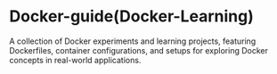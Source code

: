 # Docker-guide(Docker-Learning)
A collection of Docker experiments and learning projects, featuring Dockerfiles, container configurations, and setups for exploring Docker concepts in real-world applications.

